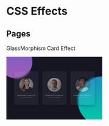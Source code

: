 # CSS Effects

<h2>Pages</h2>
<p>GlassMorphism Card Effect</p>
<img width="50%" src="./.github/glassmorphism-card.png"/>
